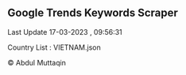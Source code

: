 

## Google Trends Keywords Scraper 
 
Last Update 17-03-2023 , 09:56:31

Country List :
VIETNAM.json



© Abdul Muttaqin 
